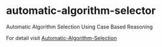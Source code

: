 # automatic-algorithm-selector
Automatic Algorithm Selection Using Case Based Reasoning

For detail visit [Automatic-Algorithm-Selection](https://github.com/intelligent-decision-support-systems/automatic-algorithm-selector)
